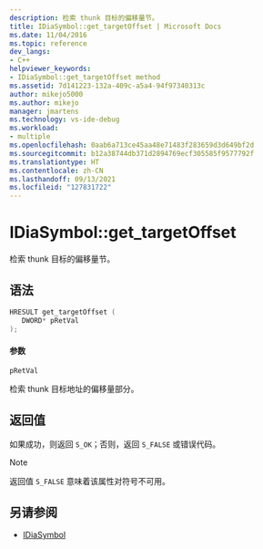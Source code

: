 ```yaml
---
description: 检索 thunk 目标的偏移量节。
title: IDiaSymbol::get_targetOffset | Microsoft Docs
ms.date: 11/04/2016
ms.topic: reference
dev_langs:
- C++
helpviewer_keywords:
- IDiaSymbol::get_targetOffset method
ms.assetid: 7d141223-132a-409c-a5a4-94f97340313c
author: mikejo5000
ms.author: mikejo
manager: jmartens
ms.technology: vs-ide-debug
ms.workload:
- multiple
ms.openlocfilehash: 0aab6a713ce45aa48e71483f283659d3d649bf2d
ms.sourcegitcommit: b12a38744db371d2894769ecf305585f9577792f
ms.translationtype: HT
ms.contentlocale: zh-CN
ms.lasthandoff: 09/13/2021
ms.locfileid: "127831722"
---
```

# <a name="idiasymbolget_targetoffset"></a>IDiaSymbol::get_targetOffset
检索 thunk 目标的偏移量节。

## <a name="syntax"></a>语法

```C++
HRESULT get_targetOffset ( 
   DWORD* pRetVal
);
```

#### <a name="parameters"></a>参数
 `pRetVal`

检索 thunk 目标地址的偏移量部分。

## <a name="return-value"></a>返回值
 如果成功，则返回 `S_OK`；否则，返回 `S_FALSE` 或错误代码。

> [!NOTE]
> 返回值 `S_FALSE` 意味着该属性对符号不可用。

## <a name="see-also"></a>另请参阅
- [IDiaSymbol](../../debugger/debug-interface-access/idiasymbol.md)
